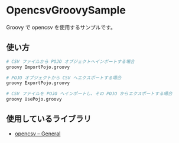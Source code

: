 # OpencsvGroovySample
Groovy で opencsv を使用するサンプルです。

## 使い方
```bash
# CSV ファイルから POJO オブジェクトへインポートする場合
groovy ImportPojo.groovy

# POJO オブジェクトから CSV へエクスポートする場合
groovy ExportPojo.groovy

# CSV ファイルを POJO へインポートし、その POJO からエクスポートする場合
groovy UsePojo.groovy
```

## 使用しているライブラリ
- [opencsv – General](http://opencsv.sourceforge.net/)
